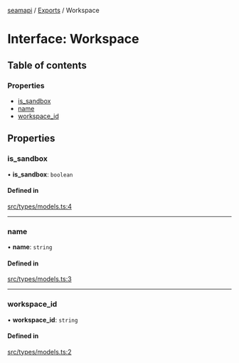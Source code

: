 [seamapi](../README.md) / [Exports](../modules.md) / Workspace

# Interface: Workspace

## Table of contents

### Properties

- [is\_sandbox](Workspace.md#is_sandbox)
- [name](Workspace.md#name)
- [workspace\_id](Workspace.md#workspace_id)

## Properties

### is\_sandbox

• **is\_sandbox**: `boolean`

#### Defined in

[src/types/models.ts:4](https://github.com/hello-seam/seamapi-javascript/blob/main/src/types/models.ts#L4)

___

### name

• **name**: `string`

#### Defined in

[src/types/models.ts:3](https://github.com/hello-seam/seamapi-javascript/blob/main/src/types/models.ts#L3)

___

### workspace\_id

• **workspace\_id**: `string`

#### Defined in

[src/types/models.ts:2](https://github.com/hello-seam/seamapi-javascript/blob/main/src/types/models.ts#L2)
